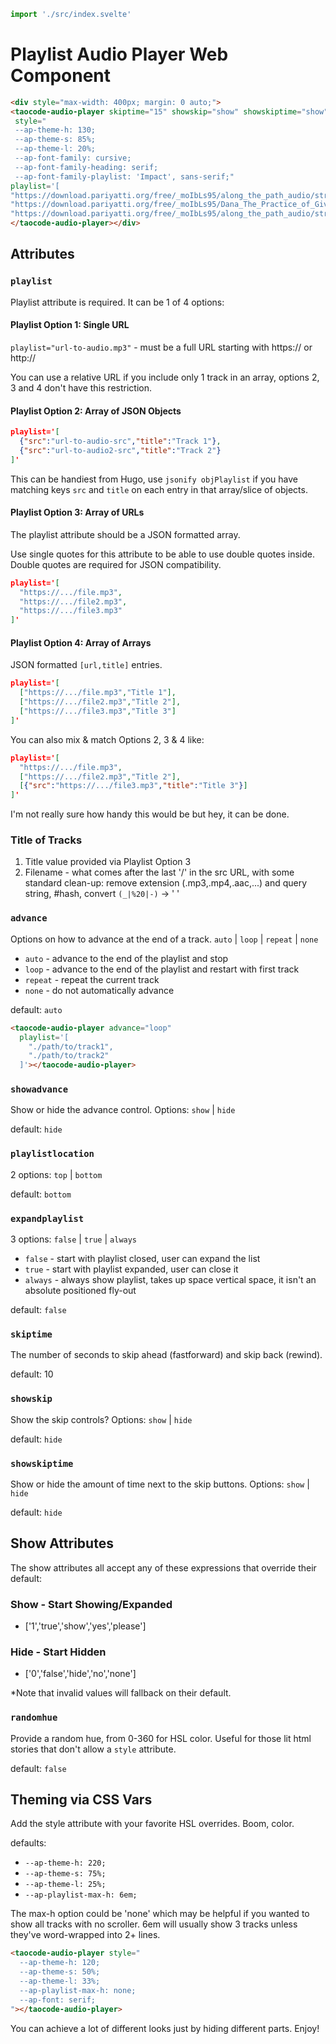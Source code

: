```js script
import './src/index.svelte'
```
<div style="background: transparent;">

# Playlist Audio Player Web Component

```html preview-story
<div style="max-width: 400px; margin: 0 auto;">
<taocode-audio-player skiptime="15" showskip="show" showskiptime="show" showadvance="show" expandplaylist="show"
 style="
 --ap-theme-h: 130;
 --ap-theme-s: 85%;
 --ap-theme-l: 20%;
 --ap-font-family: cursive;
 --ap-font-family-heading: serif;
 --ap-font-family-playlist: 'Impact', sans-serif;"
playlist='[
"https://download.pariyatti.org/free/_moIbLs95/along_the_path_audio/streaming/Lumbini.mp3",
"https://download.pariyatti.org/free/_moIbLs95/Dana_The_Practice_of_Giving_single.mp3",
"https://download.pariyatti.org/free/_moIbLs95/along_the_path_audio/streaming/Great_Compassion.mp3"]'>
</taocode-audio-player></div>
```

</div>

## Attributes

### `playlist`

Playlist attribute is required. It can be 1 of 4 options:

#### Playlist Option 1: Single URL

`playlist="url-to-audio.mp3"` - must be a full URL starting with https:// or http://

You can use a relative URL if you include only 1 track in an array, options 2, 3 and 4 don't have this restriction.

#### Playlist Option 2: Array of JSON Objects

```json
playlist='[
  {"src":"url-to-audio-src","title":"Track 1"},
  {"src":"url-to-audio2-src","title":"Track 2"}
]'
```

This can be handiest from Hugo, use `jsonify objPlaylist` if you have matching keys `src` and `title` on each entry in that array/slice of objects.

#### Playlist Option 3: Array of URLs

The playlist attribute should be a JSON formatted array. 

Use single quotes for this attribute to be able to use double quotes inside.
Double quotes are required for JSON compatibility.

```json
playlist='[
  "https://.../file.mp3",
  "https://.../file2.mp3",
  "https://.../file3.mp3"
]'
```

#### Playlist Option 4: Array of Arrays

JSON formatted `[url,title]` entries.

```json
playlist='[
  ["https://.../file.mp3","Title 1"],
  ["https://.../file2.mp3","Title 2"],
  ["https://.../file3.mp3","Title 3"]
]'
```

You can also mix & match Options 2, 3 & 4 like:

```json
playlist='[
  "https://.../file.mp3",
  ["https://.../file2.mp3","Title 2"],
  [{"src":"https://.../file3.mp3","title":"Title 3"}]
]'
```

I'm not really sure how handy this would be but hey, it can be done.

### Title of Tracks

1. Title value provided via Playlist Option 3
1. Filename - what comes after the last '/' in the src URL, with some standard clean-up: remove extension (.mp3,.mp4,.aac,...) and query string, #hash, convert `(_|%20|-)` -> ' '

### `advance`

Options on how to advance at the end of a track. `auto` | `loop` | `repeat` | `none`

- `auto` - advance to the end of the playlist and stop
- `loop` - advance to the end of the playlist and restart with first track
- `repeat` - repeat the current track
- `none` - do not automatically advance

default: `auto`

```html
<taocode-audio-player advance="loop"
  playlist='[
    "./path/to/track1",
    "./path/to/track2"
  ]'></taocode-audio-player>
```

### `showadvance`

Show or hide the advance control. Options: `show` | `hide`

default: `hide`

### `playlistlocation`

2 options: `top` | `bottom`

default: `bottom`

### `expandplaylist`

3 options: `false` | `true` | `always`

- `false` - start with playlist closed, user can expand the list
- `true` - start with playlist expanded, user can close it
- `always` - always show playlist, takes up space vertical space, it isn't an absolute positioned fly-out

default: `false`

### `skiptime`

The number of seconds to skip ahead (fastforward) and skip back (rewind).

default: 10

### `showskip`

Show the skip controls? Options: `show` | `hide`

default: `hide`

### `showskiptime`

Show or hide the amount of time next to the skip buttons. Options: `show` | `hide`

default: `hide`

## Show Attributes

The show attributes all accept any of these expressions that override their default:

### Show - Start Showing/Expanded

- ['1','true','show','yes','please']

### Hide - Start Hidden 

- ['0','false','hide','no','none']

*Note that invalid values will fallback on their default.

### `randomhue`

Provide a random hue, from 0-360 for HSL color. Useful for those lit html stories that don't allow a `style` attribute.

default: `false`

## Theming via CSS Vars

Add the style attribute with your favorite HSL overrides. Boom, color. 

defaults:

- `--ap-theme-h: 220;` 
- `--ap-theme-s: 75%;` 
- `--ap-theme-l: 25%;`
- `--ap-playlist-max-h: 6em;`

The max-h option could be 'none' which may be helpful if you wanted to show all tracks with no scroller. 6em will usually show 3 tracks unless they've word-wrapped into 2+ lines.

```html
<taocode-audio-player style="
  --ap-theme-h: 120;
  --ap-theme-s: 50%;
  --ap-theme-l: 33%;
  --ap-playlist-max-h: none;
  --ap-font: serif;
"></taocode-audio-player>
```

You can achieve a lot of different looks just by hiding different parts. Enjoy!
